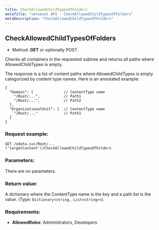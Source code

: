 ```yaml
---
title: CheckAllowedChildTypesOfFolders
metaTitle: "sensenet API - CheckAllowedChildTypesOfFolders"
metaDescription: "CheckAllowedChildTypesOfFolders"
---
```


## CheckAllowedChildTypesOfFolders
- Method: **GET** or optionally POST.

Checks all containers in the requested subtree and returns all paths where AllowedChildTypes is empty.
 

 The response is a list of content paths where AllowedChildTypes is empty categorized by content type names.
 Here is an annotated example:
 ``` 
 {
   "Domain": [              // ContentType name
     "/Root/...",           // Path1
     "/Root/...",           // Path2
   ],
   "OrganizationalUnit": [  // ContentType name
     "/Root/..."            // Path1
   ]
 }
```

### Request example:

```
GET /odata.svc/Root/...('targetContent')/CheckAllowedChildTypesOfFolders
```
### Parameters:
There are no parameters.

### Return value:
A dictionary where the ContentType name is the key and a path list is the value. (Type: `Dictionary<string, List<string>>`).

### Requirements:
- **AllowedRoles**: Administrators, Developers

